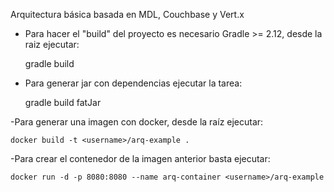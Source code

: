 Arquitectura básica basada en MDL, Couchbase y Vert.x 

- Para hacer el "build" del proyecto es necesario Gradle >= 2.12, desde la raiz ejecutar:

	gradle build
	
- Para generar jar con dependencias ejecutar la tarea:

	gradle build fatJar	

-Para generar una imagen con docker, desde la raíz ejecutar:

	docker build -t <username>/arq-example .

-Para crear el contenedor de la imagen anterior basta ejecutar:

	docker run -d -p 8080:8080 --name arq-container <username>/arq-example


